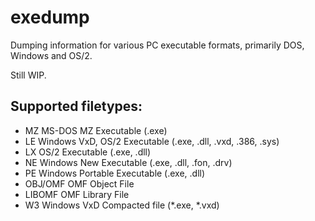 # exedump
Dumping information for various PC executable formats, primarily DOS, Windows and OS/2.

Still WIP.

## Supported filetypes:

- MZ MS-DOS MZ Executable (.exe)
- LE Windows VxD, OS/2 Executable (.exe, .dll, .vxd, .386, .sys)
- LX OS/2 Executable (.exe, .dll)
- NE Windows New Executable (.exe, .dll, .fon, .drv)
- PE Windows Portable Executable (.exe, .dll)
- OBJ/OMF OMF Object File
- LIBOMF OMF Library File
- W3 Windows VxD Compacted file (*.exe, *.vxd)
